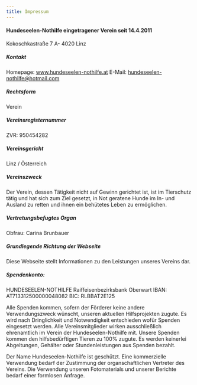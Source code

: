 ```yaml
---
title: Impressum
---
```


#### Hundeseelen-Nothilfe eingetragener Verein seit 14.4.2011
Kokoschkastraße 7
A- 4020 Linz
##### Kontakt
Homepage: www.hundeseelen-nothilfe.at
E-Mail: hundeseelen-nothilfe@hotmail.com
##### Rechtsform
Verein
##### Vereinsregisternummer
ZVR: 950454282
##### Vereinsgericht
Linz / Österreich
##### Vereinszweck
Der Verein, dessen Tätigkeit nicht auf Gewinn gerichtet ist, ist im Tierschutz tätig und hat sich zum Ziel gesetzt, in Not geratene Hunde im In- und Ausland zu retten und ihnen ein behütetes Leben zu ermöglichen.
##### Vertretungsbefugtes Organ
Obfrau: Carina Brunbauer
##### Grundlegende Richtung der Webseite
Diese Webseite stellt Informationen zu den Leistungen unseres Vereins dar. 
##### Spendenkonto:
HUNDESEELEN-NOTHILFE
Raiffeisenbezirksbank Oberwart
IBAN: AT713312500000048082
BIC: RLBBAT2E125

Alle Spenden kommen, sofern der Förderer keine andere Verwendungszweck wünscht, unseren aktuellen Hilfsprojekten zugute. Es wird nach Dringlichkeit und Notwendigkeit entschieden wofür Spenden eingesetzt werden. Alle Vereinsmitglieder wirken ausschließlich ehrenamtlich im Verein der Hundeseelen-Nothilfe mit. Unsere Spenden kommen den hilfsbedürftigen Tieren zu 100% zugute. Es werden keinerlei Abgeltungen, Gehälter oder Stundenleistungen aus Spenden bezahlt.
 
Der Name Hundeseelen-Nothilfe ist geschützt. Eine kommerzielle Verwendung bedarf der Zustimmung der organschaftlichen Vertreter des Vereins. Die Verwendung unseren Fotomaterials und unserer Berichte bedarf einer formlosen Anfrage.